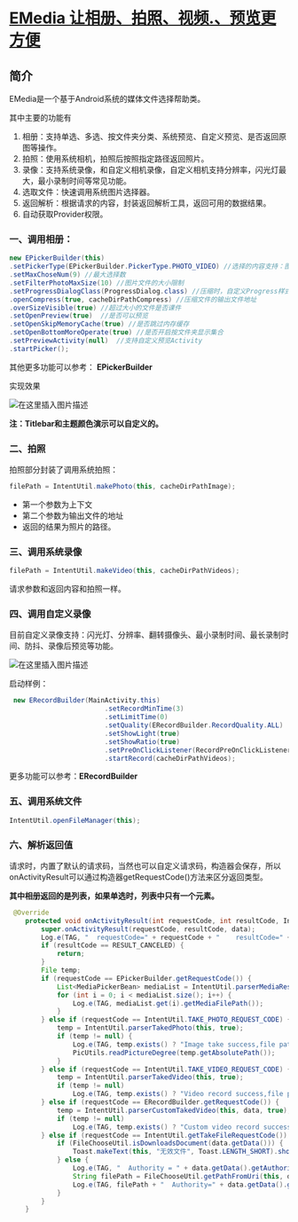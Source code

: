 # [EMedia 让相册、拍照、视频.、预览更方便](https://github.com/JustGank/EMedia)

## 简介

EMedia是一个基于Android系统的媒体文件选择帮助类。

其中主要的功能有

 1. 相册：支持单选、多选、按文件夹分类、系统预览、自定义预览、是否返回原图等操作。
 2. 拍照：使用系统相机，拍照后按照指定路径返回照片。
 3. 录像：支持系统录像，和自定义相机录像，自定义相机支持分辨率，闪光灯最大，最小录制时间等常见功能。
 4. 选取文件：快速调用系统图片选择器。
 5. 返回解析：根据请求的内容，封装返回解析工具，返回可用的数据结果。
 6. 自动获取Provider权限。
 
### 一、调用相册：

```java
new EPickerBuilder(this)
.setPickerType(EPickerBuilder.PickerType.PHOTO_VIDEO) //选择的内容支持：图片 视频 图片和视频
.setMaxChoseNum(9) //最大选择数
.setFilterPhotoMaxSize(10) //图片文件的大小限制
.setProgressDialogClass(ProgressDialog.class) //压缩时，自定义Progress样式
.openCompress(true, cacheDirPathCompress) //压缩文件的输出文件地址
.overSizeVisible(true) //超过大小的文件是否课件
.setOpenPreview(true)  //是否可以预览
.setOpenSkipMemoryCache(true) //是否跳过内存缓存
.setOpenBottomMoreOperate(true) //是否开启按文件夹显示集合
.setPreviewActivity(null)  //支持自定义预览Activity
.startPicker();
```

其他更多功能可以参考： **EPickerBuilder**

实现效果


![在这里插入图片描述](https://img-blog.csdnimg.cn/2020052715315996.jpg?x-oss-process=image/watermark,type_ZmFuZ3poZW5naGVpdGk,shadow_10,text_aHR0cHM6Ly9ibG9nLmNzZG4ubmV0L3UwMTA0NTE5OTA=,size_16,color_FFFFFF,t_70#pic_center)


**注：Titlebar和主题颜色演示可以自定义的。**

### 二、拍照
拍照部分封装了调用系统拍照：

```java
filePath = IntentUtil.makePhoto(this, cacheDirPathImage);
```

 - 第一个参数为上下文
 - 第二个参数为输出文件的地址
 - 返回的结果为照片的路径。

### 三、调用系统录像

```java
filePath = IntentUtil.makeVideo(this, cacheDirPathVideos);
```

请求参数和返回内容和拍照一样。

### 四、调用自定义录像

目前自定义录像支持：闪光灯、分辨率、翻转摄像头、最小录制时间、最长录制时间、防抖、录像后预览等功能。


![在这里插入图片描述](https://img-blog.csdnimg.cn/20200527153906956.jpg?x-oss-process=image/watermark,type_ZmFuZ3poZW5naGVpdGk,shadow_10,text_aHR0cHM6Ly9ibG9nLmNzZG4ubmV0L3UwMTA0NTE5OTA=,size_16,color_FFFFFF,t_70#pic_center)


启动样例：
```java
 new ERecordBuilder(MainActivity.this)
                        .setRecordMinTime(3)
                        .setLimitTime(0)
                        .setQuality(ERecordBuilder.RecordQuality.ALL)
                        .setShowLight(true)
                        .setShowRatio(true)
                        .setPreOnClickListener(RecordPreOnClickListener.class)
                        .startRecord(cacheDirPathVideos);
```

更多功能可以参考：**ERecordBuilder**

### 五、调用系统文件

```java
IntentUtil.openFileManager(this);
```


### 六、解析返回值
请求时，内置了默认的请求码，当然也可以自定义请求码，构造器会保存，所以onActivityResult可以通过构造器getRequestCode()方法来区分返回类型。

**其中相册返回的是列表，如果单选时，列表中只有一个元素。**

```java
 @Override
    protected void onActivityResult(int requestCode, int resultCode, Intent data) {
        super.onActivityResult(requestCode, resultCode, data);
        Log.e(TAG, "  requestCode=" + requestCode + "    resultCode=" + resultCode + " data is null=" + (data == null));
        if (resultCode == RESULT_CANCELED) {
            return;
        }
        File temp;
        if (requestCode == EPickerBuilder.getRequestCode()) {
            List<MediaPickerBean> mediaList = IntentUtil.parserMediaResultData(requestCode, data);
            for (int i = 0; i < mediaList.size(); i++) {
                Log.e(TAG, mediaList.get(i).getMediaFilePath());
            }
        } else if (requestCode == IntentUtil.TAKE_PHOTO_REQUEST_CODE) {
            temp = IntentUtil.parserTakedPhoto(this, true);
            if (temp != null) {
                Log.e(TAG, temp.exists() ? "Image take success,file path:" + temp.getAbsolutePath() : "Image file not exist!");
                PicUtils.readPictureDegree(temp.getAbsolutePath());
            }
        } else if (requestCode == IntentUtil.TAKE_VIDEO_REQUEST_CODE) {
            temp = IntentUtil.parserTakedVideo(this, true);
            if (temp != null)
                Log.e(TAG, temp.exists() ? "Video record success,file path is:" + temp.getAbsolutePath() : "Video file not exist!");
        } else if (requestCode == ERecordBuilder.getRequestCode()) {
            temp = IntentUtil.parserCustomTakedVideo(this, data, true);
            if (temp != null)
                Log.e(TAG, temp.exists() ? "Custom video record success,file path is:" + temp.getAbsolutePath() : "Custom video file not exist!");
        } else if (requestCode == IntentUtil.getTakeFileRequestCode()) {
            if (FileChooseUtil.isDownloadsDocument(data.getData())) {
                Toast.makeText(this, "无效文件", Toast.LENGTH_SHORT).show();
            } else {
                Log.e(TAG, "  Authority = " + data.getData().getAuthority());
                String filePath = FileChooseUtil.getPathFromUri(this, data.getData());
                Log.e(TAG, filePath + "  Authority=" + data.getData().getAuthority());
            }
        }
    }
```
